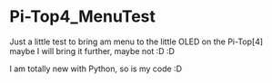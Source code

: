 #  Pi-Top4_MenuTest

Just a little test to bring am menu to the little OLED on the Pi-Top[4]  
maybe I will bring it further, maybe not :D :D  
  
I am totally new with Python, so is my code :D
